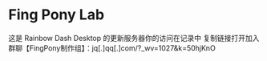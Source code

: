 # Fing Pony Lab
这是 Rainbow Dash Desktop 的更新服务器你的访问在记录中
复制链接打开加入群聊【FingPony制作组】：jq[.]qq[.]com/?_wv=1027&k=50hjKnO
